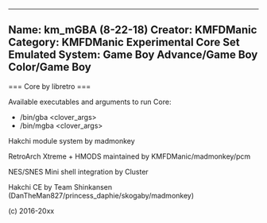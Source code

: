 -----------------------
Name: km_mGBA (8-22-18)
Creator: KMFDManic
Category: KMFDManic Experimental Core Set
Emulated System: Game Boy Advance/Game Boy Color/Game Boy
-----------------------
=== Core by libretro ===

Available executables and arguments to run Core:
- /bin/gba <rom> <clover_args>
- /bin/mgba <rom> <clover_args>
 
Hakchi module system by madmonkey

RetroArch Xtreme + HMODS maintained by KMFDManic/madmonkey/pcm

NES/SNES Mini shell integration by Cluster

Hakchi CE by Team Shinkansen (DanTheMan827/princess_daphie/skogaby/madmonkey)

(c) 2016-20xx
